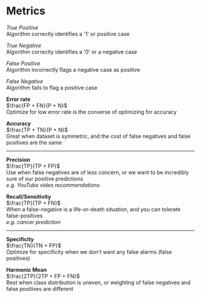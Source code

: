 # Metrics

*True Positive*  
Algorithm correctly identifies a '1' or positive case

*True Negative*  
Algorithm correctly identifies a '0' or a negative case  

*False Positive*  
Algorithm incorrectly flags a negative case as positive  

*False Negative*  
Algorithm fails to flag a positive case

**Error rate**  
$\frac{FP + FN}{P + N}$  
Optimize for low error rate is the converse of optimizing for accuracy



**Accuracy**  
$\frac{TP + TN}{P + N}$  
Great when dataset is symmetric, and the cost of false negatives and false positives are the same

---

**Precision**  
$\frac{TP}{TP + FP}$  
Use when false negatives are of less concern, or we want to be incredibly sure of our positive predictions  
*e.g. YouTube video recommendations*  


**Recall/Sensitivity**  
$\frac{TP}{TP + FN}$  
When a false-negative is a life-or-death situation, and you can tolerate false-positives  
*e.g. cancer prediction*

---

**Specificity**  
$\frac{TN}{TN + FP}$  
Optimize for specificity when we don't want any false alarms (false positives)  

**Harmonic Mean**  
$\frac{2TP}{2TP + FP + FN}$  
Best when class distribution is uneven, or weighting of false negatives and false positives are different